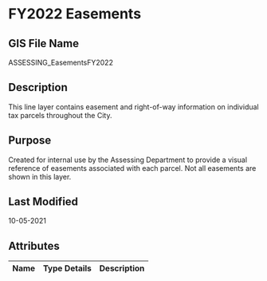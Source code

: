 # FY2022 Easements
## GIS File Name
ASSESSING_EasementsFY2022
## Description
<DIV STYLE="text-align:Left;"><DIV><DIV><P><SPAN>This line layer contains easement and right-of-way information on individual tax parcels throughout the City. </SPAN></P></DIV></DIV></DIV>

## Purpose
Created for internal use by the Assessing Department to provide a visual reference of easements associated with each parcel. Not all easements are shown in this layer.
## Last Modified
10-05-2021
## Attributes
|Name|Type Details|Description|
|----|------------|-----------|
